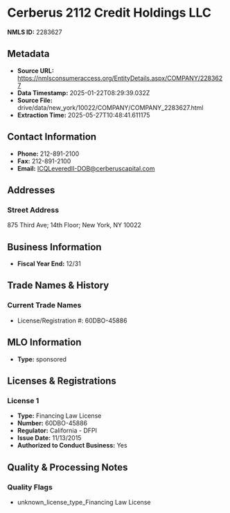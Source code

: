 # Cerberus 2112 Credit Holdings LLC

**NMLS ID:** 2283627

## Metadata
- **Source URL:** https://nmlsconsumeraccess.org/EntityDetails.aspx/COMPANY/2283627
- **Data Timestamp:** 2025-01-22T08:29:39.032Z
- **Source File:** drive/data/new_york/10022/COMPANY/COMPANY_2283627.html
- **Extraction Time:** 2025-05-27T10:48:41.611175

## Contact Information
- **Phone:** 212-891-2100
- **Fax:** 212-891-2100
- **Email:** ICQLeveredII-DOB@cerberuscapital.com

## Addresses
### Street Address
875 Third Ave; 14th Floor; New York, NY 10022

## Business Information
- **Fiscal Year End:** 12/31

## Trade Names & History
### Current Trade Names
- License/Registration #: 60DBO-45886

## MLO Information
- **Type:** sponsored

## Licenses & Registrations

### License 1
- **Type:** Financing Law License
- **Number:** 60DBO-45886
- **Regulator:** California - DFPI
- **Issue Date:** 11/13/2015
- **Authorized to Conduct Business:** Yes

## Quality & Processing Notes
### Quality Flags
- unknown_license_type_Financing Law License
